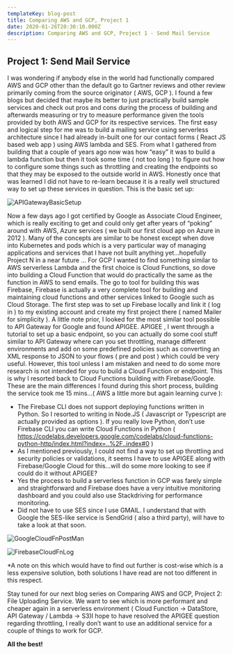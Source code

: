 ```yaml
---
templateKey: blog-post
title: Comparing AWS and GCP, Project 1
date: 2020-01-26T20:30:10.000Z
description: Comparing AWS and GCP, Project 1 - Send Mail Service
---
```


## Project 1: Send Mail Service


I was wondering if anybody else in the world had functionally compared AWS and GCP other than the default go to Gartner reviews and other review primarily coming from the source originator ( AWS, GCP ). I found a few blogs but decided that maybe its better to just practically build sample services and check out pros and cons during the process of building and afterwards measuring or try to measure performance given the tools provided by both AWS and GCP for its respective services.
The first easy and logical step for me was to build a mailing service using serverless architecture since I had already in-built one for our contact forms ( React JS based web app ) using AWS lambda and SES. From what I gathered from building that a couple of years ago now was how “easy” it was to build a lambda function but then it took some time ( not too long ) to figure out how to configure some things such as throttling and creating the endpoints so that they may be exposed to the outside world in AWS. Honestly once that was learned I did not have to re-learn because it is a really well structured way to set up these services in question. This is the basic set up:

![APIGatewayBasicSetup](/img/AWSAPISendMailBasic.jpg)

Now a few days ago I got certified by Google as Associate Cloud Engineer, which is really exciting to get and could only get after years of “poking” around with AWS, Azure services ( we built our first cloud app on Azure in 2012 ). Many of the concepts are similar to be honest except when dove into Kubernetes and pods which is a very particular way of managing applications and services that I have not built anything yet…hopefully Project N in a near future … 
For GCP I wanted to find something similar to AWS serverless Lambda and the first choice is Cloud Functions, so dove into building a Cloud Function that would do practically the same as the function in AWS to send emails. The go to tool for building this was Firebase, Firebase is actually a very complete tool for building and maintaining cloud functions and other services linked to Google such as Cloud Storage. The first step was to set up Firebase locally and link it ( log in ) to my existing account and create my first project there ( named Mailer for simplicity ). 
A little note prior, I looked for the most similar tool possible to API Gateway for Google and found APIGEE. APIGEE , I went through a tutorial to set up a basic endpoint, so you can actually do some cool stuff similar to API Gateway where can you set throttling,  manage different environments and add on some predefined policies such as converting an XML response to JSON to your flows ( pre and post ) which could be very useful. However, this tool unless I am mistaken and need to do some more research is not intended for you to build a Cloud Function or endpoint. This is why I resorted back to Cloud Functions building with Firebase/Google. These are the main differences I found during this short process, building the service took me 15 mins…( AWS a little more but again learning curve ):

* The Firebase CLI does not support deploying functions written in Python. So I resorted to writing in Node.JS ( Javascript or Typescript are actually provided as options ). If you really love Python, don’t use Firebase CLI you can write Cloud Functions in Python ( https://codelabs.developers.google.com/codelabs/cloud-functions-python-http/index.html?index=..%2F..index#0 )
*	As I mentioned previously, I could not find a way to set up throttling and security policies or validations, it seems I have to use APIGEE along with Firebase/Google Cloud for this…will do some more looking to see if could do it without APIGEE?
*	Yes the process to build a serverless function in GCP was farely simple and straightforward and Firebase does have a very intuitive monitoring dashboard and you could also use Stackdriving for performance monitoring. 
*	Did not have to use SES since I use GMAIL. I understand that with Google the SES-like service is SendGrid ( also a third party), will have to take a look at that soon.

![GoogleCloudFnPostMan](/img/SendMailCloudFnPostman.jpg)

![FirebaseCloudFnLog](/img/FirebaseCloudFnSendMailLog.jpg)

*A note on this which would have to find out further is cost-wise which is a less expensive solution, both solutions I have read are not too different in this respect.

Stay tuned for our next blog series on Comparing AWS and GCP, Project 2: File Uploading Service. We want to see which is more performant and cheaper again in a serverless environment ( Cloud Function -> DataStore, API Gateway / Lambda -> S3)I hope to have resolved the APIGEE question regarding throttling, I really don’t want to use an additional service for a couple of things to work for GCP.

**All the best!**
